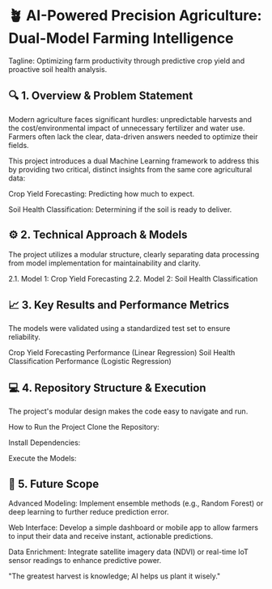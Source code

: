 # 🪴 AI-Powered Precision Agriculture: Dual-Model Farming Intelligence
Tagline: Optimizing farm productivity through predictive crop yield and proactive soil health analysis.

## 🔍 1. Overview & Problem Statement
Modern agriculture faces significant hurdles: unpredictable harvests and the cost/environmental impact of unnecessary fertilizer and water use. Farmers often lack the clear, data-driven answers needed to optimize their fields.

This project introduces a dual Machine Learning framework to address this by providing two critical, distinct insights from the same core agricultural data:

Crop Yield Forecasting: Predicting how much to expect.

Soil Health Classification: Determining if the soil is ready to deliver.

## ⚙️ 2. Technical Approach & Models
The project utilizes a modular structure, clearly separating data processing from model implementation for maintainability and clarity.

2.1. Model 1: Crop Yield Forecasting
2.2. Model 2: Soil Health Classification
## 📈 3. Key Results and Performance Metrics
The models were validated using a standardized test set to ensure reliability.

Crop Yield Forecasting Performance (Linear Regression)
Soil Health Classification Performance (Logistic Regression)
## 💻 4. Repository Structure & Execution
The project's modular design makes the code easy to navigate and run.

How to Run the Project
Clone the Repository:

Install Dependencies:

Execute the Models:

## 🚀 5. Future Scope
Advanced Modeling: Implement ensemble methods (e.g., Random Forest) or deep learning to further reduce prediction error.

Web Interface: Develop a simple dashboard or mobile app to allow farmers to input their data and receive instant, actionable predictions.

Data Enrichment: Integrate satellite imagery data (NDVI) or real-time IoT sensor readings to enhance predictive power.

"The greatest harvest is knowledge; AI helps us plant it wisely."
